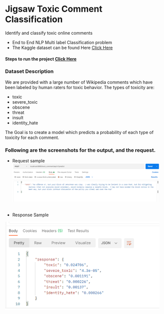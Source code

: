 # Jigsaw Toxic Comment Classification
 Identify and classify toxic online comments

- End to End NLP Multi label Classification problem
- The Kaggle dataset can be found Here [Click Here](https://www.kaggle.com/c/jigsaw-toxic-comment-classification-challenge/data)

####  Steps to run the project [Click Here](https://github.com/R-aryan/Jigsaw-Toxic-Comment-Classification/blob/main/backend/README.md)

### Dataset Description

We are provided with a large number of Wikipedia comments which have been labeled by human raters for toxic behavior. The types of toxicity are:

- toxic
- severe_toxic
- obscene
- threat
- insult
- identity_hate

The Goal is to  create a model which predicts a probability of each type of toxicity for each comment.


### Following are the screenshots for the output, and the request.

- Request sample 
![Sample request](https://github.com/R-aryan/Jigsaw-Toxic-Comment-Classification/blob/main/msc/toxic_request.png)
  <br>
  <br>
  
- Response Sample

![Sample response](https://github.com/R-aryan/Jigsaw-Toxic-Comment-Classification/blob/main/msc/toxic_response.png)



